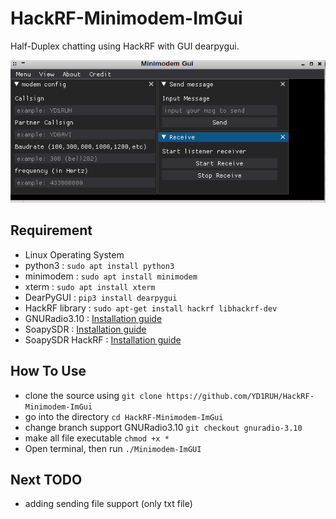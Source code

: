 # HackRF-Minimodem-ImGui
Half-Duplex chatting using HackRF with GUI dearpygui.

![image](https://github.com/YD1RUH/HackRF-Minimodem-ImGui/blob/main/HackRF%20ImGUI%20minimodem.png)

## Requirement
- Linux Operating System 
- python3 : `sudo apt install python3`
- minimodem : `sudo apt install minimodem`
- xterm : `sudo apt install xterm`
- DearPyGUI : `pip3 install dearpygui`
- HackRF library : `sudo apt-get install hackrf libhackrf-dev`
- GNURadio3.10 : [Installation guide](https://wiki.gnuradio.org/index.php/LinuxInstall)
- SoapySDR : [Installation guide](https://github.com/pothosware/SoapySDR/wiki/BuildGuide#get-the-source-code)
- SoapySDR HackRF : [Installation guide](https://github.com/pothosware/SoapyHackRF/wiki#building-soapy-hack-rf)

## How To Use
- clone the source using `git clone https://github.com/YD1RUH/HackRF-Minimodem-ImGui`
- go into the directory `cd HackRF-Minimodem-ImGui`
- change branch support GNURadio3.10 `git checkout gnuradio-3.10`
- make all file executable `chmod +x *`
- Open terminal, then run `./Minimodem-ImGUI`

## Next TODO
- adding sending file support (only txt file)
